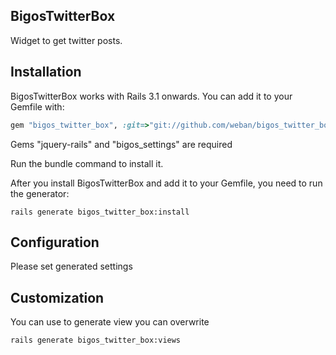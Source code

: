 ## BigosTwitterBox
Widget to get twitter posts.

## Installation

BigosTwitterBox works with Rails 3.1 onwards. You can add it to your Gemfile with:

```ruby
gem "bigos_twitter_box", :git=>"git://github.com/weban/bigos_twitter_box.git"
```
Gems "jquery-rails" and "bigos_settings" are required

Run the bundle command to install it.

After you install BigosTwitterBox and add it to your Gemfile, you need to run the generator:

```console
rails generate bigos_twitter_box:install
```


## Configuration

Please set generated settings



## Customization

You can use to generate view you can overwrite
```console
rails generate bigos_twitter_box:views
```
